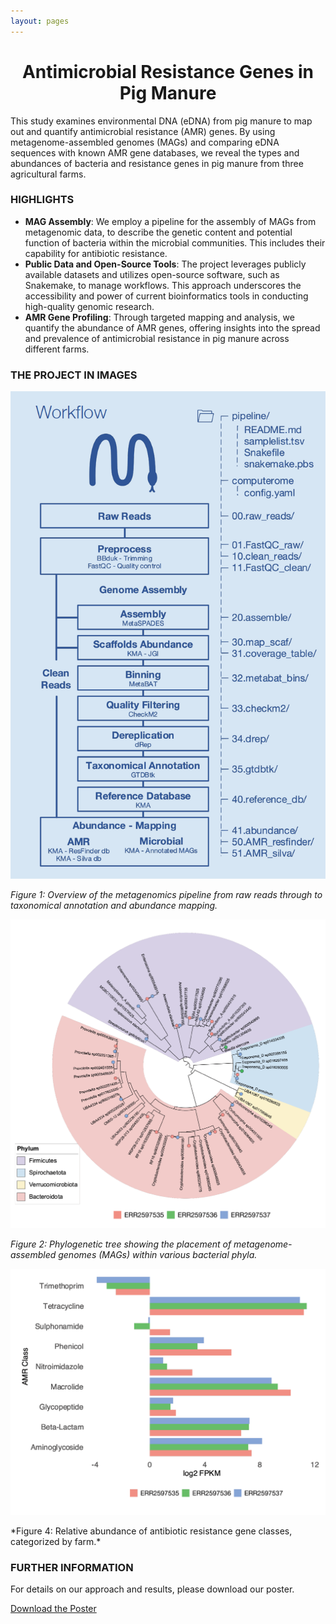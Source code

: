 ```yaml
---
layout: pages
---
```


<h1 align="center">Antimicrobial Resistance Genes in Pig Manure</h1>

This study examines environmental DNA (eDNA) from pig manure to map out and quantify antimicrobial resistance (AMR) genes. By using metagenome-assembled genomes (MAGs) and comparing eDNA sequences with known AMR gene databases, we reveal the types and abundances of bacteria and resistance genes in pig manure from three agricultural farms.

### HIGHLIGHTS
- **MAG Assembly**: We employ a pipeline for the assembly of MAGs from metagenomic data, to describe the genetic content and potential function of bacteria within the microbial communities. This includes their capability for antibiotic resistance.
- **Public Data and Open-Source Tools**: The project leverages publicly available datasets and utilizes open-source software, such as Snakemake, to manage workflows. This approach underscores the accessibility and power of current bioinformatics tools in conducting high-quality genomic research.
- **AMR Gene Profiling**: Through targeted mapping and analysis, we quantify the abundance of AMR genes, offering insights into the spread and prevalence of antimicrobial resistance in pig manure across different farms.

### THE PROJECT IN IMAGES

<p align="center">
    <img src="/docs/images/snakemake_workflow.png" alt="Metagenomics pipeline overview" width="1000" height="auto"/>
</p>

*Figure 1: Overview of the metagenomics pipeline from raw reads through to taxonomical annotation and abundance mapping.*

<p align="center">
    <img src="/docs/images/phylogenetic_placement_MAGs.png" alt="Phylogenetic placement of MAGs" width="800" height="auto"/>
</p>

*Figure 2: Phylogenetic tree showing the placement of metagenome-assembled genomes (MAGs) within various bacterial phyla.*

<p align="center">
    <img src="/docs/images/AMR_gene_abundance.png" alt="AMR gene abundance" width="800" height="auto"/>
</p>
*Figure 4: Relative abundance of antibiotic resistance gene classes, categorized by farm.*

### FURTHER INFORMATION

For details on our approach and results, please download our poster.

[Download the Poster](/docs/posters/group_3_metagenomics_poster.pdf)